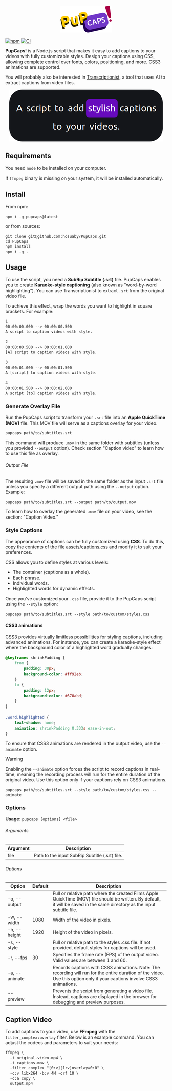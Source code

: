 <p align="center">
    <img src="./docs/logo.png"/>
</p>

[![npm](https://img.shields.io/npm/v/pupcaps.svg)](http://npm.im/pupcaps) 
[![CI](https://github.com/hosuaby/PupCaps/actions/workflows/ci.yml/badge.svg?branch=master)](https://github.com/hosuaby/PupCaps/actions/workflows/ci.yml)

**PupCaps!** is a Node.js script that makes it easy to add captions to your videos with fully customizable styles. 
Design your captions using CSS, allowing complete control over fonts, colors, positioning, and more. 
CSS3 animations are supported.

You will probably also be interested in [Transcriptionist](https://github.com/hosuaby/Transcriptionist), a tool that uses AI to extract captions from video files.

<p align="center">
    <img src="./docs/caption.png"/>
</p>

## Requirements

You need `node` to be installed on your computer.

If `ffmpeg` binary is missing on your system, it will be installed automatically.

## Install

From npm:

```shell
npm i -g pupcaps@latest
```

or from sources:

```shell
git clone git@github.com:hosuaby/PupCaps.git
cd PupCaps
npm install
npm i -g .
```

## Usage

To use the script, you need a **SubRip Subtitle (.srt)** file. PupCaps enables you to create **Karaoke-style captioning** 
(also known as "word-by-word highlighting"). You can use Transcriptionist to extract `.srt` from the original video file.

To achieve this effect, wrap the words you want to highlight in square brackets. For example:

```text
1
00:00:00.000 --> 00:00:00.500
A script to caption videos with style.

2
00:00:00.500 --> 00:00:01.000
[A] script to caption videos with style.

3
00:00:01.000 --> 00:00:01.500
A [script] to caption videos with style.

4
00:00:01.500 --> 00:00:02.000
A script [to] caption videos with style.
```

### Generate Overlay File

Run the PupCaps script to transform your `.srt` file into an **Apple QuickTime (MOV)** file. 
This MOV file will serve as a captions overlay for your video.

```shell
pupcaps path/to/subtitles.srt
```

This command will produce `.mov` in the same folder with subtitles (unless you provided `--output` option). 
Check section "Caption video" to learn how to use this file as overlay.

###### Output File

The resulting `.mov` file will be saved in the same folder as the input `.srt` file unless you specify a different 
output path using the `--output` option. Example:

```shell
pupcaps path/to/subtitles.srt --output path/to/output.mov
```

To learn how to overlay the generated `.mov` file on your video, see the section: "Caption Video."

### Style Captions

The appearance of captions can be fully customized using **CSS**. To do this, copy the contents of the file
[assets/captions.css](./assets/captions.css) and modify it to suit your preferences.

CSS allows you to define styles at various levels:

- The container (captions as a whole).
- Each phrase.
- Individual words.
- Highlighted words for dynamic effects.

Once you've customized your `.css` file, provide it to the PupCaps script using the `--style` option:

```shell
pupcaps path/to/subtitles.srt --style path/to/custom/styles.css
```

#### CSS3 animations

CSS3 provides virtually limitless possibilities for styling captions, including advanced animations. 
For instance, you can create a karaoke-style effect where the background color of a highlighted word gradually changes:

```css
@keyframes shrinkPadding {
    from {
        padding: 30px;
        background-color: #ff92eb;
    }
    to {
        padding: 12px;
        background-color: #670abd;
    }
}

.word.highlighted {
    text-shadow: none;
    animation: shrinkPadding 0.333s ease-in-out;
}
```

To ensure that CSS3 animations are rendered in the output video, use the `--animate` option.

> [!WARNING]  
> Enabling the `--animate` option forces the script to record captions in real-time, meaning the recording process will 
> run for the entire duration of the original video. Use this option only if your captions rely on CSS3 animations.

```shell
pupcaps path/to/subtitles.srt --style path/to/custom/styles.css --animate
```

### Options

**Usage:** `pupcaps [options] <file>`

###### Arguments

| Argument | Description                                    |
|----------|------------------------------------------------|
| file     | Path to the input SubRip Subtitle (.srt) file. |

###### Options

| Option        | Default | Description                                                                                                                                                                |
|---------------|---------|----------------------------------------------------------------------------------------------------------------------------------------------------------------------------|
| -o, --output  |         | Full or relative path where the created Films Apple QuickTime (MOV) file should be written. By default, it will be saved in the same directory as the input subtitle file. |
| -w, --width   | 1080    | Width of the video in pixels.                                                                                                                                              |
| -h, --height  | 1920    | Height of the video in pixels.                                                                                                                                             |
| -s, --style   |         | Full or relative path to the styles .css file. If not provided, default styles for captions will be used.                                                                  |
| -r, --fps     | 30      | Specifies the frame rate (FPS) of the output video. Valid values are between 1 and 60.                                                                                     |
| -a, --animate |         | Records captions with CSS3 animations. Note: The recording will run for the entire duration of the video. Use this option only if your captions involve CSS3 animations.   |
| --preview     |         | Prevents the script from generating a video file. Instead, captions are displayed in the browser for debugging and preview purposes.                                       |

## Caption Video

To add captions to your video, use **FFmpeg** with the `filter_complex:overlay` filter. 
Below is an example command. You can adjust the codecs and parameters to suit your needs:

```shell
ffmpeg \
  -i original-video.mp4 \
  -i captions.mov \
  -filter_complex "[0:v][1:v]overlay=0:0" \
  -c:v libx264 -b:v 4M -crf 10 \
  -c:a copy \
  output.mp4
```
